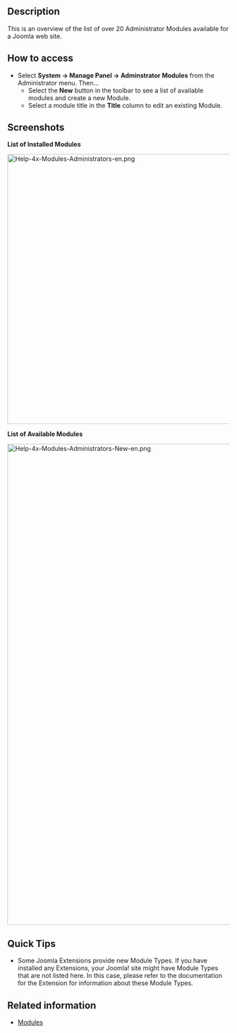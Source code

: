 <!-- Help4.x:Extensions_Modules_Administrator -->

## Description

This is an overview of the list of over 20 Administrator Modules
available for a Joomla web site.

## How to access

- Select **System **→** Manage Panel **→** Adminstrator Modules** from
  the Administrator menu. Then...
  - Select the **New** button in the toolbar to see a list of available
    modules and create a new Module.
  - Select a module title in the **Title** column to edit an existing
    Module.

## Screenshots

**List of Installed Modules**

<img
src="https://docs.joomla.org/images/4/42/Help-4x-Modules-Administrators-en.png"
decoding="async" data-file-width="800" data-file-height="612"
width="800" height="612" alt="Help-4x-Modules-Administrators-en.png" />

**List of Available Modules**

<img
src="https://docs.joomla.org/images/thumb/2/21/Help-4x-Modules-Administrators-New-en.png/800px-Help-4x-Modules-Administrators-New-en.png"
decoding="async"
srcset="https://docs.joomla.org/images/thumb/2/21/Help-4x-Modules-Administrators-New-en.png/1200px-Help-4x-Modules-Administrators-New-en.png 1.5x, https://docs.joomla.org/images/2/21/Help-4x-Modules-Administrators-New-en.png 2x"
data-file-width="1440" data-file-height="1963" width="800" height="1091"
alt="Help-4x-Modules-Administrators-New-en.png" />

## Quick Tips

- Some Joomla Extensions provide new Module Types. If you have installed
  any Extensions, your Joomla! site might have Module Types that are not
  listed here. In this case, please refer to the documentation for the
  Extension for information about these Module Types.

## Related information

- [Modules](https://docs.joomla.org/Help4.x:Modules/en "Help4.x:Modules/en")

